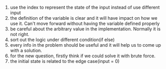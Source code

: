 1. use the index to represent the state of the input instead of use different input
2. the definition of the variable is clear and it will have impact on how we use it. Can't move forward without having the variable defined properly
3. be careful about the arbitrary value in the implementation. Normally it is not right.
4. sort out the logic under different condition(if else)
5. every info in the problem should be useful and it will help us to come up with a solution.
6. for the new question, firstly think if we could solve it with brute force.
7. the initial state is related to the edge case(input = 0)